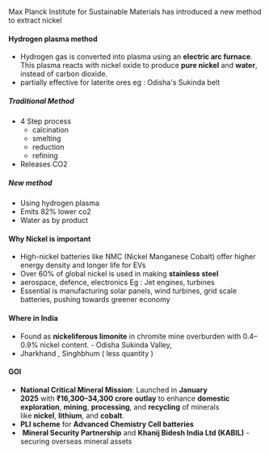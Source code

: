 Max Planck Institute for Sustainable Materials has introduced a new method to extract nickel
#### Hydrogen plasma method
- Hydrogen gas is converted into plasma using an **electric arc furnace**. This plasma reacts with nickel oxide to produce **pure nickel** and **water**, instead of carbon dioxide.
- partially effective for laterite ores eg : Odisha's Sukinda belt

##### Traditional Method
- 4 Step process
	- calcination
	- smelting
	- reduction 
	- refining
- Releases CO2
##### New method
- Using hydrogen plasma
- Emits 82% lower co2
- Water as by product

#### Why Nickel is important
- High-nickel batteries like NMC (Nickel Manganese Cobalt) offer higher energy density and longer life for EVs
- Over 60% of global nickel is used in making **stainless steel**
- aerospace, defence, electronics Eg : Jet engines, turbines
- Essential is manufacturing solar panels, wind turbines, grid scale batteries, pushing towards greener economy

#### Where in India
- Found as **nickeliferous limonite** in chromite mine overburden with 0.4–0.9% nickel content. - Odisha Sukinda Valley, 
- Jharkhand , Singhbhum ( less quantity )

#### GOI
- **National Critical Mineral Mission**: Launched in **January 2025** with **₹16,300–34,300 crore outlay** to enhance **domestic exploration**, **mining**, **processing**, and **recycling** of minerals like **nickel**, **lithium**, and **cobalt**.
- **PLI scheme** for **Advanced Chemistry Cell batteries**
-  **Mineral Security Partnership** and **Khanij Bidesh India Ltd (KABIL)** - securing overseas mineral assets

